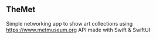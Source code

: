 ## TheMet
Simple networking app to show art collections using https://www.metmuseum.org API made with Swift & SwiftUI
